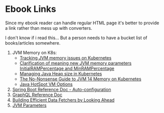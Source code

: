 # Ebook Links

Since my ebook reader can handle regular HTML page it's better to provide a link rather than mess up with converters.

I don't know if i read this... But a person needs to have a bucket list of books/articles somewhere.

1. JVM Memory on K8s:
    * [Tracking JVM memory issues on Kubernetes](https://ihor-mutel.medium.com/tracking-jvm-memory-issues-on-kubernetes-15301407c3aa)
    * [Clarification of meaning new JVM memory parameters InitialRAMPercentage and MinRAMPercentage](https://stackoverflow.com/questions/54292282/clarification-of-meaning-new-jvm-memory-parameters-initialrampercentage-and-minr/54297753#54297753)
    * [Managing Java Heap size in Kubernetes](https://medium.com/marionete/managing-java-heap-size-in-kubernetes-3807159e2438)
    * [The No-Nonsense Guide to JVM 14 Memory on Kubernetes](https://focusedlabs.io/blog/the-no-nonsense-guide-to-jvm-14-memory-on-kubernetes-508m)
    * [Java HotSpot VM Options](https://www.oracle.com/java/technologies/javase/vmoptions-jsp.html)
1. [Spring Boot Reference Doc - Auto-configuration](https://docs.spring.io/spring-boot/docs/2.7.x/reference/html/features.html#features.developing-auto-configuration)
1. [GraphQL Reference Doc](https://www.graphql-java.com/documentation/getting-started)
1. [Building Efficient Data Fetchers by Looking Ahead](https://www.graphql-java.com/blog/deep-dive-data-fetcher-results/)
1. [JVM Parameters](https://www.baeldung.com/java-jvm-parameters-rampercentage)
